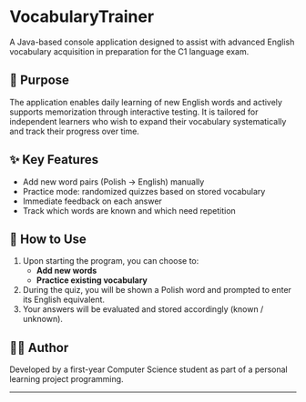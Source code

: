 # VocabularyTrainer

A Java-based console application designed to assist with advanced English vocabulary acquisition in preparation for the C1 language exam.

## 🧠 Purpose

The application enables daily learning of new English words and actively supports memorization through interactive testing. It is tailored for independent learners who wish to expand their vocabulary systematically and track their progress over time.

## ✨ Key Features

- Add new word pairs (Polish → English) manually
- Practice mode: randomized quizzes based on stored vocabulary
- Immediate feedback on each answer
- Track which words are known and which need repetition

## 🚀 How to Use

1. Upon starting the program, you can choose to:
   - **Add new words**
   - **Practice existing vocabulary**
2. During the quiz, you will be shown a Polish word and prompted to enter its English equivalent.
3. Your answers will be evaluated and stored accordingly (known / unknown).

## 🧑‍💻 Author

Developed by a first-year Computer Science student as part of a personal learning project programming.

---
